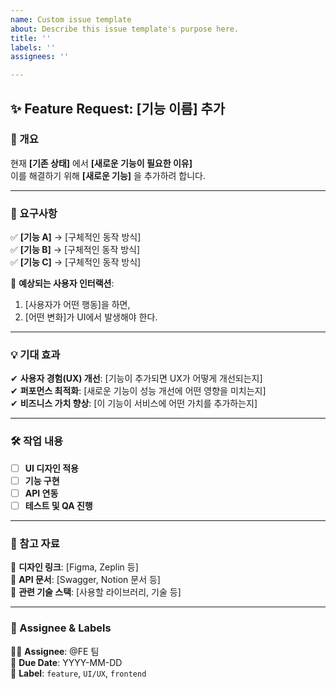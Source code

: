```yaml
---
name: Custom issue template
about: Describe this issue template's purpose here.
title: ''
labels: ''
assignees: ''

---
```


## **✨ Feature Request: [기능 이름] 추가**

### **📌 개요**
현재 **[기존 상태]** 에서 **[새로운 기능이 필요한 이유]**  
이를 해결하기 위해 **[새로운 기능]** 을 추가하려 합니다.

---

### **🎯 요구사항**
✅ **[기능 A]** → [구체적인 동작 방식]  
✅ **[기능 B]** → [구체적인 동작 방식]  
✅ **[기능 C]** → [구체적인 동작 방식]  

🔹 **예상되는 사용자 인터랙션**:
1. [사용자가 어떤 행동]을 하면,  
2. [어떤 변화]가 UI에서 발생해야 한다.

---

### **💡 기대 효과**
✔ **사용자 경험(UX) 개선**: [기능이 추가되면 UX가 어떻게 개선되는지]  
✔ **퍼포먼스 최적화**: [새로운 기능이 성능 개선에 어떤 영향을 미치는지]  
✔ **비즈니스 가치 향상**: [이 기능이 서비스에 어떤 가치를 추가하는지]  

---

### **🛠 작업 내용**
- [ ] **UI 디자인 적용**
- [ ] **기능 구현**
- [ ] **API 연동**
- [ ] **테스트 및 QA 진행**

---

### **📌 참고 자료**
📌 **디자인 링크**: [Figma, Zeplin 등]  
📌 **API 문서**: [Swagger, Notion 문서 등]  
📌 **관련 기술 스택**: [사용할 라이브러리, 기술 등]  

---

### **📌 Assignee & Labels**
👨‍💻 **Assignee**: @FE 팀  
📅 **Due Date**: YYYY-MM-DD  
🔖 **Label**: `feature`, `UI/UX`, `frontend`
